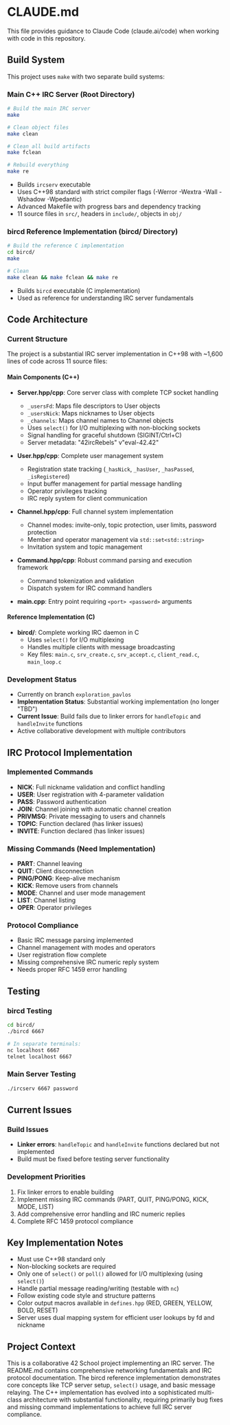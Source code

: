 # CLAUDE.md

This file provides guidance to Claude Code (claude.ai/code) when working with code in this repository.

## Build System

This project uses `make` with two separate build systems:

### Main C++ IRC Server (Root Directory)
```bash
# Build the main IRC server
make

# Clean object files
make clean

# Clean all build artifacts
make fclean

# Rebuild everything
make re
```
- Builds `ircserv` executable
- Uses C++98 standard with strict compiler flags (-Werror -Wextra -Wall -Wshadow -Wpedantic)
- Advanced Makefile with progress bars and dependency tracking
- 11 source files in `src/`, headers in `include/`, objects in `obj/`

### bircd Reference Implementation (bircd/ Directory)
```bash
# Build the reference C implementation
cd bircd/
make

# Clean
make clean && make fclean && make re
```
- Builds `bircd` executable (C implementation)
- Used as reference for understanding IRC server fundamentals

## Code Architecture

### Current Structure
The project is a substantial IRC server implementation in C++98 with ~1,600 lines of code across 11 source files:

#### Main Components (C++)
- **Server.hpp/cpp**: Core server class with complete TCP socket handling
  - `_usersFd`: Maps file descriptors to User objects
  - `_usersNick`: Maps nicknames to User objects  
  - `_channels`: Maps channel names to Channel objects
  - Uses `select()` for I/O multiplexing with non-blocking sockets
  - Signal handling for graceful shutdown (SIGINT/Ctrl+C)
  - Server metadata: "42ircRebels" v"eval-42.42"

- **User.hpp/cpp**: Complete user management system
  - Registration state tracking (`_hasNick`, `_hasUser`, `_hasPassed`, `_isRegistered`)
  - Input buffer management for partial message handling
  - Operator privileges tracking
  - IRC reply system for client communication

- **Channel.hpp/cpp**: Full channel system implementation
  - Channel modes: invite-only, topic protection, user limits, password protection
  - Member and operator management via `std::set<std::string>`
  - Invitation system and topic management

- **Command.hpp/cpp**: Robust command parsing and execution framework
  - Command tokenization and validation
  - Dispatch system for IRC command handlers

- **main.cpp**: Entry point requiring `<port> <password>` arguments

#### Reference Implementation (C)
- **bircd/**: Complete working IRC daemon in C
  - Uses `select()` for I/O multiplexing
  - Handles multiple clients with message broadcasting
  - Key files: `main.c`, `srv_create.c`, `srv_accept.c`, `client_read.c`, `main_loop.c`

### Development Status
- Currently on branch `exploration_pavlos`
- **Implementation Status**: Substantial working implementation (no longer "TBD")
- **Current Issue**: Build fails due to linker errors for `handleTopic` and `handleInvite` functions
- Active collaborative development with multiple contributors

## IRC Protocol Implementation

### Implemented Commands
- **NICK**: Full nickname validation and conflict handling
- **USER**: User registration with 4-parameter validation  
- **PASS**: Password authentication
- **JOIN**: Channel joining with automatic channel creation
- **PRIVMSG**: Private messaging to users and channels
- **TOPIC**: Function declared (has linker issues)
- **INVITE**: Function declared (has linker issues)

### Missing Commands (Need Implementation)
- **PART**: Channel leaving
- **QUIT**: Client disconnection
- **PING/PONG**: Keep-alive mechanism
- **KICK**: Remove users from channels
- **MODE**: Channel and user mode management
- **LIST**: Channel listing
- **OPER**: Operator privileges

### Protocol Compliance
- Basic IRC message parsing implemented
- Channel management with modes and operators
- User registration flow complete
- Missing comprehensive IRC numeric reply system
- Needs proper RFC 1459 error handling

## Testing

### bircd Testing
```bash
cd bircd/
./bircd 6667

# In separate terminals:
nc localhost 6667
telnet localhost 6667
```

### Main Server Testing
```bash
./ircserv 6667 password
```

## Current Issues

### Build Issues
- **Linker errors**: `handleTopic` and `handleInvite` functions declared but not implemented
- Build must be fixed before testing server functionality

### Development Priorities
1. Fix linker errors to enable building
2. Implement missing IRC commands (PART, QUIT, PING/PONG, KICK, MODE, LIST)
3. Add comprehensive error handling and IRC numeric replies
4. Complete RFC 1459 protocol compliance

## Key Implementation Notes

- Must use C++98 standard only
- Non-blocking sockets are required
- Only one of `select()` or `poll()` allowed for I/O multiplexing (using `select()`)
- Handle partial message reading/writing (testable with `nc`)
- Follow existing code style and structure patterns
- Color output macros available in `defines.hpp` (RED, GREEN, YELLOW, BOLD, RESET)
- Server uses dual mapping system for efficient user lookups by fd and nickname

## Project Context

This is a collaborative 42 School project implementing an IRC server. The README.md contains comprehensive networking fundamentals and IRC protocol documentation. The bircd reference implementation demonstrates core concepts like TCP server setup, `select()` usage, and basic message relaying. The C++ implementation has evolved into a sophisticated multi-class architecture with substantial functionality, requiring primarily bug fixes and missing command implementations to achieve full IRC server compliance.